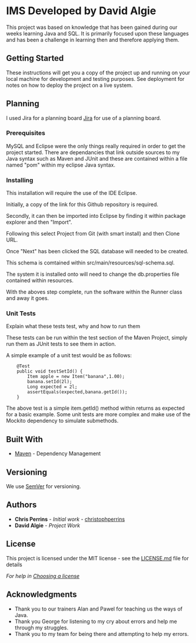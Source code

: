 # IMS Developed by David Algie

This project was based on knowledge that has been gained during our weeks learning Java and SQL. It is primarily focused upon these languages and has been a challenge in learning then and therefore applying them.

## Getting Started

These instructions will get you a copy of the project up and running on your local machine for development and testing purposes. See deployment for notes on how to deploy the project on a live system.

## Planning

I used Jira for a planning board [Jira](https://davidteam3.atlassian.net/jira/software/projects/IS/boards/4) for use of a planning board.

### Prerequisites

MySQL and Eclipse were the only things really required in order to get the project started. There are dependancies that link outside sources to my Java syntax such as Maven and JUnit and these are contained within a file named "pom" within my eclipse Java syntax.

### Installing

This installation will require the use of the IDE Eclipse.

Initially, a copy of the link for this Github repository is required.

Secondly, it can then be imported into Eclipse by finding it within package explorer and then "Import".

Following this select Project from Git (with smart install) and then Clone URL.

Once "Next" has been clicked the SQL database will needed to be created.

This schema is comtained within src/main/resources/sql-schema.sql.

The system it is installed onto will need to change the db.properties file contained within resources.

With the aboves step complete, run the software within the Runner class and away it goes.

### Unit Tests 

Explain what these tests test, why and how to run them

These tests can be run within the test section of the Maven Project, simply run them as JUnit tests to see them in action.

A simple example of a unit test would be as follows:
```
	@Test
	public void testSetId() {
		Item apple = new Item("banana",1.00);
		banana.setId(2l);
		Long expected = 2l;
		assertEquals(expected,banana.getId());
	}

```
The above test is a simple item.getId() method within returns as expected for a basic example. Some unit tests are more complex and make use of the Mockito dependency to simulate submethods.

## Built With

* [Maven](https://maven.apache.org/) - Dependency Management

## Versioning

We use [SemVer](http://semver.org/) for versioning.

## Authors

* **Chris Perrins** - *Initial work* - [christophperrins](https://github.com/christophperrins)
* **David Algie** - *Project Work*


## License

This project is licensed under the MIT license - see the [LICENSE.md](LICENSE.md) file for details 

*For help in [Choosing a license](https://choosealicense.com/)*

## Acknowledgments

- Thank you to our trainers Alan and Pawel for teaching us the ways of Java.
- Thank you George for listening to my cry about errors and help me through my struggles.
- Thank you to my team for being there and attempting to help my errors.
